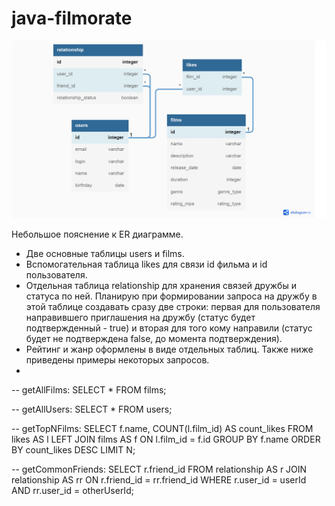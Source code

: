 # java-filmorate
![ER_Filmorate](https://github.com/AleksandrK1986/java-filmorate/blob/main/ER_Filmorate_v2.png)

Небольшое пояснение к ER диаграмме.
- Две основные таблицы users и films.
- Вспомогательная таблица likes для связи id фильма и id пользователя.
- Отдельная таблица relationship для хранения связей дружбы и статуса по ней. 
Планирую при формировании запроса на дружбу в этой таблице создавать 
сразу две строки: первая для пользователя направившего приглашения на дружбу 
(статус будет подтвержденный - true) и вторая для того кому направили (статус будет не подтверждена 
false, до момента подтверждения).
- Рейтинг и жанр оформлены в виде отдельных таблиц.
Также ниже приведены примеры некоторых запросов.
- 
-- getAllFilms:
SELECT *
FROM films;

-- getAllUsers:
SELECT *
FROM users;

-- getTopNFilms:
SELECT 
    f.name,
    COUNT(l.film_id) AS count_likes
FROM likes AS l
LEFT JOIN films AS f ON l.film_id = f.id
GROUP BY f.name
ORDER BY count_likes DESC
LIMIT N;

-- getCommonFriends:
SELECT
r.friend_id
FROM relationship AS r
JOIN relationship AS rr ON r.friend_id = rr.friend_id
WHERE r.user_id = userId
AND rr.user_id = otherUserId;  

